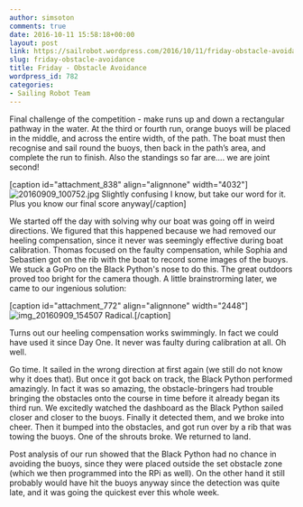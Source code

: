 ```yaml
---
author: simsoton
comments: true
date: 2016-10-11 15:58:18+00:00
layout: post
link: https://sailrobot.wordpress.com/2016/10/11/friday-obstacle-avoidance/
slug: friday-obstacle-avoidance
title: Friday - Obstacle Avoidance
wordpress_id: 782
categories:
- Sailing Robot Team
---
```


Final challenge of the competition - make runs up and down a rectangular pathway in the water. At the third or fourth run, orange buoys will be placed in the middle, and across the entire width, of the path. The boat must then recognise and sail round the buoys, then back in the path’s area, and complete the run to finish. Also the standings so far are.... we are joint second!

[caption id="attachment_838" align="alignnone" width="4032"]![20160909_100752.jpg](https://sailrobot.files.wordpress.com/2016/10/20160909_100752.jpg) Slightly confusing I know, but take our word for it. Plus you know our final score anyway[/caption]

We started off the day with solving why our boat was going off in weird directions. We figured that this happened because we had removed our heeling compensation, since it never was seemingly effective during boat calibration. Thomas focused on the faulty compensation, while Sophia and Sebastien got on the rib with the boat to record some images of the buoys. We stuck a GoPro on the Black Python's nose to do this. The great outdoors proved too bright for the camera though. A little brainstrorming later, we came to our ingenious solution:

[caption id="attachment_772" align="alignnone" width="2448"]![img_20160909_154507](https://sailrobot.files.wordpress.com/2016/10/img_20160909_154507.jpg) Radical.[/caption]

Turns out our heeling compensation works swimmingly. In fact we could have used it since Day One. It never was faulty during calibration at all. Oh well.

Go time. It sailed in the wrong direction at first again (we still do not know why it does that). But once it got back on track, the Black Python performed amazingly. In fact it was so amazing, the obstacle-bringers had trouble bringing the obstacles onto the course in time before it already began its third run. We excitedly watched the dashboard as the Black Python sailed closer and closer to the buoys. Finally it detected them, and we broke into cheer. Then it bumped into the obstacles, and got run over by a rib that was towing the buoys. One of the shrouts broke. We returned to land.

Post analysis of our run showed that the Black Python had no chance in avoiding the buoys, since they were placed outside the set obstacle zone (which we then programmed into the RPi as well). On the other hand it still probably would have hit the buoys anyway since the detection was quite late, and it was going the quickest ever this whole week.

